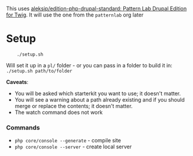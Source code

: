 This uses [aleksip/edition-php-drupal-standard: Pattern Lab Drupal Edition for Twig](https://github.com/aleksip/edition-php-drupal-standard). It will use the one from the `patternlab` org later

# Setup

		./setup.sh

Will set it up in a `pl/` folder - or you can pass in a folder to build it in: `./setup.sh path/to/folder`


**Caveats**: 

- You will be asked which starterkit you want to use; it doesn't matter.
- You will see a warning about a path already existing and if you should merge or replace the contents; it doesn't matter.
- The watch command does not work

### Commands

- `php core/console --generate` - compile site
- `php core/console --server` - create local server
